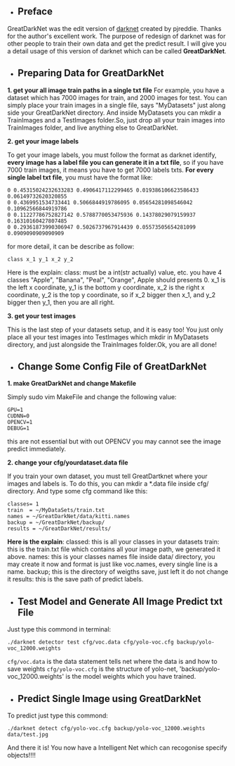 * ## Preface
GreatDarkNet was the edit version of [darknet](http://pjreddie.com/darknet/) created by pjreddie. Thanks for the author's excellent work. The purpose of redesign of darknet was for other people to train their own data and get the predict result. I will give you a detail usage of this version of darknet which can be called **GreatDarkNet**.

* ## Preparing Data for GreatDarkNet

**1. get your all image train paths in a single txt file**
For example, you have a dataset which has 7000 images for train, and 2000 images for test. You can simply place your train images in a single file, says "MyDatasets" just along side your GreatDarkNet directory. And inside MyDatasets you can mkdir a TrainImages and a TestImages folder.So, just drop all your train images into TrainImages folder, and live anything else to GreatDarkNet.

**2. get your image labels**

To get your image labels, you must follow the format as darknet identify, **every image has a label file you can generate it in a txt file**, so if you have 7000 train images, it means you have to get 7000 labels txts. **For every single label txt file**, you must have the format like:
```
0 0.45315024232633283 0.4906417112299465 0.019386106623586433 0.06149732620320855
0 0.4369951534733441 0.5066844919786095 0.05654281098546042 0.10962566844919786
0 0.11227786752827142 0.5788770053475936 0.14378029079159937 0.16310160427807485
0 0.29361873990306947 0.5026737967914439 0.05573505654281099 0.0909090909090909
```
for more detail, it can be describe as follow:
```
class x_1 y_1 x_2 y_2
```
Here is the explain:
class: must be a int(str actually) value, etc. you have 4 classes "Apple", "Banana", "Peal", "Orange", Apple should presents 0.
x_1 is the left x coordinate, y_1 is the bottom y coordinate, x_2 is the right x coordinate, y_2 is the top y coordinate, so if x_2 bigger then x_1, and y_2 bigger then y_1, then you are all right.

**3. get your test images**

This is the last step of your datasets setup, and it is easy too! You just only place all your test images into TestImages which mkdir in MyDatasets directory, and just alongside the TrainImages folder.Ok, you are all done!

* ## Change Some Config File of GreatDarkNet


**1. make GreatDarkNet and change Makefile**

Simply sudo vim MakeFile and change the following value:
```
GPU=1
CUDNN=0
OPENCV=1
DEBUG=1
```
this are not essential but with out OPENCV you may cannot see the image predict immediately.

**2. change your cfg/yourdataset.data file**

If you train your own dataset, you must tell GreatDartknet where your images and labels is. To do this, you can mkdir a *.data file inside cfg/ directory. And type some cfg command like this:
```
classes= 1
train  = ~/MyDataSets/train.txt
names = ~/GreatDarkNet/data/kitti.names
backup = ~/GreatDarkNet/backup/
results = ~/GreatDarkNet/results/
```
**Here is the explain**:
classed: this is all your classes in your datasets
train: this is the train.txt file which contains all your image path, we generated it above.
names: this is your classes names file inside data/ directory, you may create it now and format is just like voc.names, every single line is a name.
backup; this is the directory of weigths save, just left it do not change it
results: this is the save path of predict labels.

* ## Test Model and Generate All Image Predict txt File
Just type this commond in terminal:
```
./darknet detector test cfg/voc.data cfg/yolo-voc.cfg backup/yolo-voc_12000.weights
```
`cfg/voc.data` is the data statement tells net where the data is and how to save weights
`cfg/yolo-voc.cfg` is the structure of yolo-net,
'backup/yolo-voc_12000.weights' is the model weights which you have trained.

* ## Predict Single Image using GreatDarkNet
To predict just type this commond:
```
./darknet detect cfg/yolo-voc.cfg backup/yolo-voc_12000.weights data/test.jpg
```
And there it is! You now have a Intelligent Net which can recogonise specify objects!!!!
